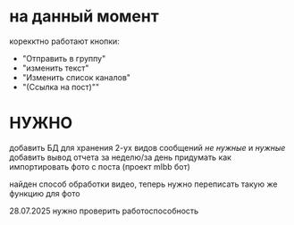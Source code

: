 
# на данный момент

корекктно работают кнопки:
 - "Отправить в группу"
 - "изменить текст" 
 - "Изменить список каналов"
 - "(Ссылка на пост)""
  
# НУЖНО

добавить БД для хранения 2-ух видов сообщений *не нужные* и *нужные*
добавить вывод отчета за неделю/за день 
придумать как импортировать фото с поста (проект mlbb бот)

найден способ обработки видео, теперь нужно переписать такую же функцию для фото

28.07.2025
нужно проверить работоспособность